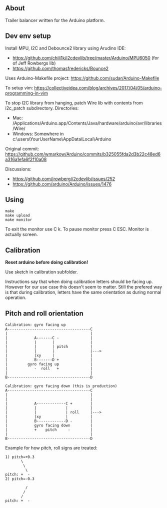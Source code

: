 ## About

Trailer balancer written for the Arduino platform.

## Dev env setup

Install MPU, I2C and Debounce2 library using Arudino IDE:

* https://github.com/chili1k/i2cdevlib/tree/master/Arduino/MPU6050 (for of Jeff Rowbergs lib)
* https://github.com/thomasfredericks/Bounce2

Uses Arduino-Makefile project:
https://github.com/sudar/Arduino-Makefile

To setup vim:
https://collectiveidea.com/blog/archives/2017/04/05/arduino-programming-in-vim

To stop I2C library from hanging, patch Wire lib with contents from i2c_patch subdirectory. Directories:
 * Mac: /Applications/Arduino.app/Contents/Java/hardware/arduino/avr/libraries/Wire/
 * Windows: Somewhere in c:\users\YourUserName\AppData\Local\Arduino

 Original commit: https://github.com/wmarkow/Arduino/commits/b325055fda2d3b22c48ed6a316a1efa6f2f10a08

Discussions:
 * https://github.com/jrowberg/i2cdevlib/issues/252
 * https://github.com/arduino/Arduino/issues/1476


## Using

```
make
make upload
make monitor
```

To exit the monitor use C k. To pause monitor press C ESC.  Monitor is actually screen.

## Calibration
**Reset arduino before doing calibration!**

Use sketch in calibration subfolder.

Instructions say that when doing calibration letters should be facing up. However for our use case this doesn't seem to matter. Still the prefered way is that during calibration, letters have the same orientation as during normal operation.


## Pitch and roll orientation
```
Calibration: gyro facing up
A-------------------------------------C
|                                     |
|            A-------C -              |
|            |       |                |
|            |       | pitch          |
|            |       |                |--->
|            |xy     |                |
|            B-------D +              |
|         gyro facing up              |
|            -  roll   +              |
|                                     |
B-------------------------------------D

Calibration: gyro facing down (this is production)
A-------------------------------------C
|                                     |
|                                     |
|            A-------------C +        |
|            |             |          |
|            |             | roll     |--->
|            |xy           |          |
|            B-------------D -        |
|            gyro facing down         |
|            +    pitch     -         |
|                                     |
B-------------------------------------D
```

Example for how pitch, roll signs are treated:
```
1) pitch=+0.3
       \
        \
         \
pitch: +  -
2) pitch=-0.3

         /
        /
       /
pitch: +  -
```
